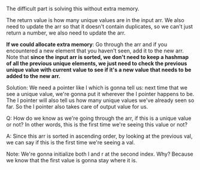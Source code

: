 The difficult part is solving this without extra memory.

The return value is how many unique values are in the input arr. We also need to update the arr so that it doesn't contain duplicates, so we can't
just return a number, we also need to update the arr.

**If we could allocate extra memory**: Go through the arr and if you encountered a new element that you haven't seen, add it to the new arr.
Note that **since the input arr is sorted, we don't need to keep a hashmap of all the previous unique elements, we just need to check the
previous unique value with current value to see if it's a new value that needs to be added to the new arr.**

Solution: We need a pointer like l which is gonna tell us: next time that we see a unique value, we're gonna put it wherever the
l pointer happens to be. The l pointer will also tell us how many unique values we've already seen so far. So the l pointer also takes care of
output value for us.

Q: How do we know as we're going through the arr, if this is a unique value or not? In other words, this is the first time we're seeing this
value or not?

A: Since this arr is sorted in ascending order, by looking at the previous val, we can say if this is the first time we're seeing a val.

Note: We're gonna initialize both l and r at the second index. Why? Because we know that the first value is gonna stay where it is.